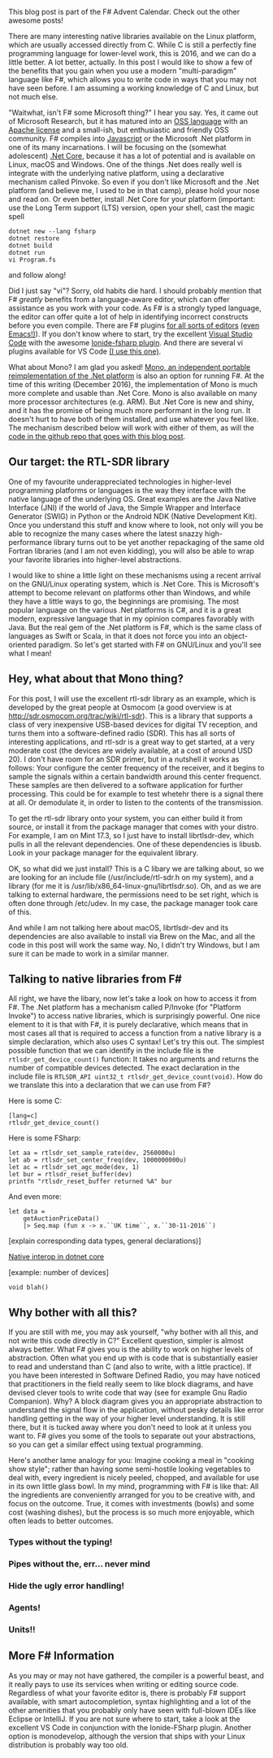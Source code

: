 
This blog post is part of the F# Advent Calendar. Check out the other awesome posts!

There are many interesting native libraries available on the Linux platform,
which are usually accessed directly from C. While C is still a perfectly 
fine programming language for lower-level work, this is 2016, and we can do a little 
better. A lot better, actually. In this post I would like to show a few 
of the benefits that you gain when you use a modern "multi-paradigm" language
like F#, which allows you to write code in ways that you may not have seen before. 
I am assuming a working knowledge of C and Linux, but not much else.

"Waitwhat, isn't F# some Microsoft thing?" I hear you say. Yes, it came out of
Microsoft Research, but it has matured into an 
[OSS language](https://github.com/fsharp/fsharp) with an 
[Apache license](https://github.com/fsharp/fsharp/blob/master/LICENSE) and a
small-ish, but enthusiastic and friendly OSS community. F# compiles into
[Javascript](https://fable-compiler.github.io/) or the Microsoft .Net 
platform in one of its many incarnations. I will be focusing on the (somewhat
adolescent) [.Net Core](http://dot.net/core), because it has a lot of potential 
and is available on Linux, macOS and Windows.
One of the things .Net does really well is integrate with the underlying 
native platform, using a declarative mechanism called PInvoke. 
So even if you don't like Microsoft and the .Net platform
(and believe me, I used to be in that camp), please hold your nose and read on.
Or even better, install .Net Core for your platform (important: use the Long Term support
(LTS) version, open your shell,
cast the magic spell

    dotnet new --lang fsharp
    dotnet restore
    dotnet build
    dotnet run
    vi Program.fs

and follow along!

Did I just say "vi"? Sorry, old habits die hard. I should probably mention that
F# *greatly* benefits from a language-aware editor, which can offer assistance as
you work with your code. As F# is a strongly typed language, the editor can offer
quite a lot of help in identifying incorrect constructs before you even compile.
There are F# plugins 
[for all sorts of editors](http://fsharp.org/guides/mac-linux-cross-platform/#editing)
[(even Emacs!)](https://github.com/fsharp/emacs-fsharp-mode)). 
If you don't know where to start, try the excellent
[Visual Studio Code](https://code.visualstudio.com/) with the awesome
[Ionide-fsharp plugin](http://ionide.io/). And there are several vi plugins available for VS Code 
[(I use this one)](https://marketplace.visualstudio.com/items?itemName=vscodevim.vim).

What about Mono? I am glad you asked! 
[Mono, an independent portable reimplementation of the .Net platform](http://www.mono-project.com/)
is also an option for running F#. At the time of this writing
(December 2016), the implementation of Mono is much more complete and usable
than .Net Core. Mono is also available on many more processor architectures
(e.g. ARM). But .Net Core is new and shiny, and it has the
promise of being much more performant in the long run. It doesn't hurt to have
both of them installed, and use whatever you feel like. The mechanism described
below will work with either of them, as will the 
[code in the github repo that goes with this blog post](https://github.com/jschiefer/RadioLambda).

## Our target: the RTL-SDR library

One of my favourite underappreciated technologies in higher-level
programming platforms or languages is the way they interface with the native
language of the underlying OS.  Great examples are the Java Native Interface
(JNI) if the world of Java, the Simple Wrapper and Interface Generator (SWIG)
in Python or the Android NDK (Native Development Kit). Once you understand this
stuff and know where to look, not only will you be able to recognize the many
cases where the latest snazzy high-performance library turns out to be yet
another repackaging of the same old Fortran libraries (and I am not even
kidding), you will also be able to wrap your favorite libraries into
higher-level abstractions. 

I would like to shine a little light on these mechanisms using a recent arrival
on the GNU/Linux operating system, which is .Net Core. This is Microsoft's
attempt to become relevant on platforms other than Windows, and while they have
a little ways to go, the beginnings are promising. The most popular language on
the various .Net platforms is C#, and it is a great modern, expressive language
that in my opinion compares favorably with Java. But the real gem of the .Net
platform is F#, which is the same class of languages as Swift or Scala, in that
it does not force you into an object-oriented paradigm. So let's get started
with F# on GNU/Linux and you'll see what I mean!

## Hey, what about that Mono thing?


For this post, I will use the excellent rtl-sdr library as an example, which is
developed by the great people at Osmocom (a good overview is at
http://sdr.osmocom.org/trac/wiki/rtl-sdr). This is a library that supports a
class of very inexpensive USB-based devices for digital TV reception, and turns
them into a software-defined radio (SDR). This has all sorts of interesting
applications, and rtl-sdr is a great way to get started, at a very moderate
cost (the devices are widely available, at a cost of around USD 20). I don't
have room for an SDR primer, but in a nutshell it works as follows: Your
configure the center frequency of the receiver, and it begins to sample the
signals within a certain bandwidth around this center frequenct. These samples
are then delivered to a software application for further processing. This could
be for example to test whetehr there is a signal there at all. Or demodulate
it, in order to listen to the contents of the transmission.

To get the rtl-sdr library onto your system, you can either build it from
source, or install it from the package manager that comes with your distro. For
example, I am on Mint 17.3, so I just have to install librtlsdr-dev, which
pulls in all the relevant dependencies. One of these dependencies is libusb.
Look in your package manager for the equivalent library. 

OK, so what did we just install? This is a C libary we are talking about, so we
are looking for an include file (/usr/include/rtl-sdr.h on my system), and a
library (for me it is /usr/lib/x86_64-linux-gnu/librtlsdr.so). Oh, and as we
are talking to external hardware, the permissions need to be set right, which
is often done through /etc/udev. In my case, the package manager took care of
this. 

And while I am not talking here about macOS, librtlsdr-dev and its dependencies
are also available to install via Brew on the Mac, and all the code in this
post will work the same way. No, I didn't try Windows, but I am sure it can be
made to work in a similar manner.

## Talking to native libraries from F#

All right, we have the libary, now let's take a look on how to access it from
F#. The .Net platform has a mechanism called P/Invoke (for "Platform Invoke")
to access native libraries, which is surprisingly powerful. One nice element to
it is that with F#, it is purely declarative, which means that in most cases
all that is required to access a function from a native library is a simple
declaration, which also uses C syntax! Let's try this out.  The simplest
possible function that we can identify in the include file is the
`rtlsdr_get_device_count()` function: It takes no arguments and returns the
number of compatible devices detected. The exact declaration in the include file 
is `RTLSDR_API uint32_t rtlsdr_get_device_count(void)`. How do we translate this
into a declaration that we can use from F#? 

Here is some C:

    [lang=c]
    rtlsdr_get_device_count()

Here is some FSharp:

    let aa = rtlsdr_set_sample_rate(dev, 2560000u)
    let ab = rtlsdr_set_center_freq(dev, 1000000000u)
    let ac = rtlsdr_set_agc_mode(dev, 1)
    let bur = rtlsdr_reset_buffer(dev)
    printfn "rtlsdr_reset_buffer returned %A" bur

And even more:

    let data = 
        getAuctionPriceData() 
        |> Seq.map (fun x -> x.``UK time``, x.``30-11-2016``)

[explain corresponding data types, general declarations)]

[Native interop in dotnet core](https://docs.microsoft.com/en-us/dotnet/articles/standard/native-interop)

[example: number of devices]

`void blah()`

## Why bother with all this? 

If you are still with me, you may ask yourself, "why bother with all this, and
not write this code directly in C?" Excellent question, simpler is almost
always better. What F# gives you is the ability to work on higher levels of
abstraction. Often what you end up with is code that is substantially easier to
read and understand than C (and also to write, with a little practice). If you
have been interested in Software Defined Radio, you may have noticed that
practitioners in the field really seem to like block diagrams, and have devised
clever tools to write code that way (see for example Gnu Radio Companion). Why?
A block diagram gives you an appropriate abstraction to understand the signal
flow in the application, without pesky details like error handling getting in
the way of your higher level understanding. It is still there, but it is tucked
away where you don't need to look at it unless you want to.  F# gives you some
of the tools to separate out your abstractions, so you can get a similar effect
using textual programming.

Here's another lame analogy for you: Imagine cooking a meal in "cooking show
style"; rather than having some semi-hostile looking vegetables to deal with,
every ingredient is nicely peeled, chopped, and available for use in its own
little glass bowl. In my mind, programming with F# is like that: All the
ingredients are conveniently arranged for you to be creative with, and focus on
the outcome. True, it comes with investments (bowls) and some cost (washing
dishes), but the process is so much more enjoyable, which often leads to better
outcomes.

### Types without the typing! 

### Pipes without the, err... never mind

### Hide the ugly error handling!

### Agents!

### Units!!

## More F# Information

As you may or may not have gathered, the compiler is a powerful beast, and it
really pays to use its services when writing or editing source code. Regardless
of what your favorite editor is, there is probably F# support available, with
smart autocompletion, syntax highlighting and a lot of the other amenities that
you probably only have seen with full-blown IDEs like Eclipse or IntelliJ. If
you are not sure where to start, take a look at the excellent VS Code in
conjunction with the Ionide-FSharp plugin. Another option is monodevelop,
although the version that ships with your Linux distribution is probably way
too old.
